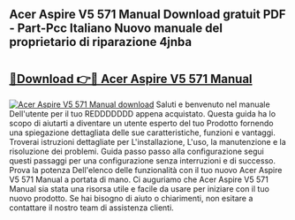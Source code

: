 ## Acer Aspire V5 571 Manual Download gratuit PDF - Part-Pcc Italiano Nuovo manuale del proprietario di riparazione 4jnba

# <h2><a href="http://dfbgpv.blite.top/?on=Acer+Aspire+V5+571+Manual">🔗Download 👉🔴 Acer Aspire V5 571 Manual</a></h2>

[![Acer Aspire V5 571 Manual download](https://i.imgur.com/lujVjoI.png)](http://dfbgpv.blite.top/?on=Acer+Aspire+V5+571+Manual)
Saluti e benvenuto nel manuale Dell'utente per il tuo REDDDDDDD appena acquistato. Questa guida ha lo scopo di aiutarti a diventare un utente esperto del tuo Prodotto fornendo una spiegazione dettagliata delle sue caratteristiche, funzioni e vantaggi. Troverai istruzioni dettagliate per L'installazione, L'uso, la manutenzione e la risoluzione dei problemi. Guida passo passo alla configurazione segui questi passaggi per una configurazione senza interruzioni e di successo. Prova la potenza Dell'elenco delle funzionalità con il tuo nuovo Acer Aspire V5 571 Manual a portata di mano. Ci auguriamo che Acer Aspire V5 571 Manual sia stata una risorsa utile e facile da usare per iniziare con il tuo nuovo prodotto. Se hai bisogno di aiuto o chiarimenti, non esitare a contattare il nostro team di assistenza clienti.
